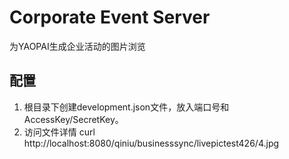 # Corporate Event Server
为YAOPAI生成企业活动的图片浏览

## 配置
1. 根目录下创建development.json文件，放入端口号和AccessKey/SecretKey。
2. 访问文件详情 curl http://localhost:8080/qiniu/businesssync/livepictest426/4.jpg
